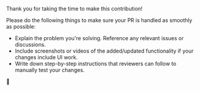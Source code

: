 Thank you for taking the time to make this contribution!

Please do the following things to make sure your PR is handled as smoothly as possible:

- Explain the problem you're solving. Reference any relevant issues or discussions.
- Include screenshots or videos of the added/updated functionality if your changes include UI work.
- Write down step-by-step instructions that reviewers can follow to manually test your changes.

🚀
